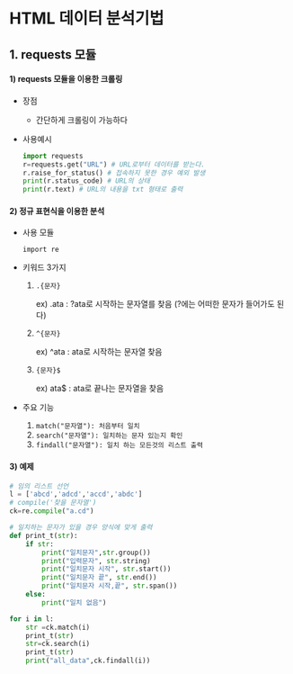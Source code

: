 # HTML 데이터 분석기법

## 1. requests 모듈



#### 1) requests 모듈을 이용한 크롤링

- 장점

  - 간단하게 크롤링이 가능하다

- 사용예시

  ```python
  import requests
  r=requests.get("URL") # URL로부터 데이터를 받는다.
  r.raise_for_status() # 접속하지 못한 경우 예외 발생
  print(r.status_code) # URL의 상태
  print(r.text) # URL의 내용을 txt 형태로 출력
  ```

#### 2) 정규 표현식을 이용한 분석

- 사용 모듈

  ``import re``

- 키워드 3가지

  1. ``.{문자}``

     ex) .ata : ?ata로 시작하는 문자열를 찾음 (?에는 어떠한 문자가 들어가도 된다)

  2. ``^{문자}``

     ex) ^ata : ata로 시작하는 문자열 찾음

  3. ``{문자}$``

     ex) ata$ : ata로 끝나는 문자열을 찾음

- 주요 기능
  1. ``match("문자열"): 처음부터 일치``
  2. ``search("문자열"): 일치하는 문자 있는지 확인``
  3. ``findall("문자열"): 일치 하는 모든것의 리스트 출력``

#### 3) 예제

```python
# 임의 리스트 선언
l = ['abcd','adcd','accd','abdc']
# compile('찾을 문자열')
ck=re.compile("a.cd")

# 일치하는 문자가 있을 경우 양식에 맞게 출력
def print_t(str):
    if str:
        print("일치문자",str.group())
        print("입력문자", str.string)
        print("일치문자 시작", str.start())
        print("일치문자 끝", str.end())
        print("일치문자 시작,끝", str.span())
    else:
        print("일치 없음")

for i in l:
    str =ck.match(i)
    print_t(str)
    str=ck.search(i)
    print_t(str)
    print("all_data",ck.findall(i))
```